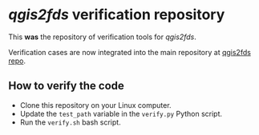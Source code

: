 # *qgis2fds* verification repository

This **was** the repository of verification tools for *qgis2fds*.

Verification cases are now integrated into the main repository at [qgis2fds repo](https://github.com/firetools/qgis2fds).

## How to verify the code

 * Clone this repository on your Linux computer.
 * Update the `test_path` variable in the `verify.py` Python script.
 * Run the `verify.sh` bash script.
